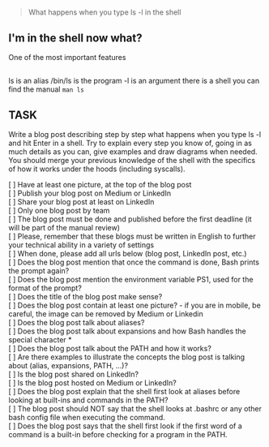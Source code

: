 # 
> What happens when you type ls -l in the shell

## I'm in the shell now what?
One of the most important features

## 
ls is an alias
/bin/ls is the program
-l is an argument
there is a shell
you can find the manual `man ls`


## TASK
Write a blog post describing step by step what happens when you type ls -l and hit Enter in a shell. Try to explain every step you know of, going in as much details as you can, give examples and draw diagrams when needed. You should merge your previous knowledge of the shell with the specifics of how it works under the hoods (including syscalls).

 [ ] Have at least one picture, at the top of the blog post  
 [ ] Publish your blog post on Medium or LinkedIn  
 [ ] Share your blog post at least on LinkedIn  
 [ ] Only one blog post by team  
 [ ] The blog post must be done and published before the first deadline (it will be part of the manual review)  
 [ ] Please, remember that these blogs must be written in English to further your technical ability in a variety of settings  
 [ ] When done, please add all urls below (blog post, LinkedIn post, etc.)  
 [ ] Does the blog post mention that once the command is done, Bash prints the prompt again?  
 [ ] Does the blog post mention the environment variable PS1, used for the format of the prompt?  
 [ ] Does the title of the blog post make sense?  
 [ ] Does the blog post contain at least one picture? - if you are in mobile, be careful, the image can be removed by Medium or Linkedin  
 [ ] Does the blog post talk about aliases?  
 [ ] Does the blog post talk about expansions and how Bash handles the special character *  
 [ ] Does the blog post talk about the PATH and how it works?  
 [ ] Are there examples to illustrate the concepts the blog post is talking about (alias, expansions, PATH, …)?  
 [ ] Is the blog post shared on LinkedIn?  
 [ ] Is the blog post hosted on Medium or LinkedIn?  
 [ ] Does the blog post explain that the shell first look at aliases before looking at built-ins and commands in the PATH?  
 [ ] The blog post should NOT say that the shell looks at .bashrc or any other bash config file when executing the command.  
 [ ] Does the blog post says that the shell first look if the first word of a command is a built-in before checking for a program in the PATH.  
